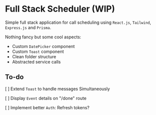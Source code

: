 # Full Stack Scheduler (WIP)

Simple full stack application for call scheduling using `React.js`, `Tailwind`, `Express.js` and `Prisma`. 

Nothing fancy but some cool aspects:
- Custom `DatePicker` component
- Custom `Toast` component
- Clean folder structure
- Abstracted service calls

## To-do
[ ] Extend `Toast` to handle messages Simultaneously

[ ] Display `Event` details on "/done" route

[ ] Implement better `Auth`: Refresh tokens? 
